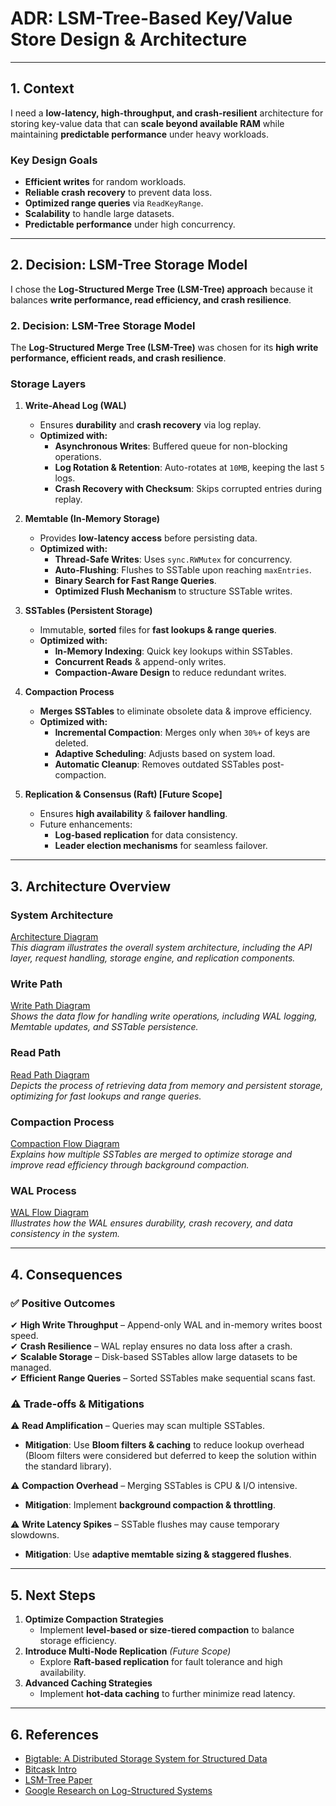 # **ADR: LSM-Tree-Based Key/Value Store Design & Architecture**

---

## **1. Context**
I need a **low-latency, high-throughput, and crash-resilient** architecture for storing key-value data that can **scale beyond available RAM** while maintaining **predictable performance** under heavy workloads.

### **Key Design Goals**
- **Efficient writes** for random workloads.
- **Reliable crash recovery** to prevent data loss.
- **Optimized range queries** via `ReadKeyRange`.
- **Scalability** to handle large datasets.
- **Predictable performance** under high concurrency.

---

## **2. Decision: LSM-Tree Storage Model**
I chose the **Log-Structured Merge Tree (LSM-Tree) approach** because it balances **write performance, read efficiency, and crash resilience**.

### **2. Decision: LSM-Tree Storage Model**  
The **Log-Structured Merge Tree (LSM-Tree)** was chosen for its **high write performance, efficient reads, and crash resilience**.

### **Storage Layers**
1. **Write-Ahead Log (WAL)**  
   - Ensures **durability** and **crash recovery** via log replay.  
   - **Optimized with:**  
     - **Asynchronous Writes**: Buffered queue for non-blocking operations.  
     - **Log Rotation & Retention**: Auto-rotates at `10MB`, keeping the last `5` logs.  
     - **Crash Recovery with Checksum**: Skips corrupted entries during replay.  

2. **Memtable (In-Memory Storage)**  
   - Provides **low-latency access** before persisting data.  
   - **Optimized with:**  
     - **Thread-Safe Writes**: Uses `sync.RWMutex` for concurrency.  
     - **Auto-Flushing**: Flushes to SSTable upon reaching `maxEntries`.  
     - **Binary Search for Fast Range Queries**.  
     - **Optimized Flush Mechanism** to structure SSTable writes.  

3. **SSTables (Persistent Storage)**  
   - Immutable, **sorted** files for **fast lookups & range queries**.  
   - **Optimized with:**  
     - **In-Memory Indexing**: Quick key lookups within SSTables.  
     - **Concurrent Reads** & append-only writes.  
     - **Compaction-Aware Design** to reduce redundant writes.  

4. **Compaction Process**  
   - **Merges SSTables** to eliminate obsolete data & improve efficiency.  
   - **Optimized with:**  
     - **Incremental Compaction**: Merges only when `30%+` of keys are deleted.  
     - **Adaptive Scheduling**: Adjusts based on system load.  
     - **Automatic Cleanup**: Removes outdated SSTables post-compaction.  

5. **Replication & Consensus (Raft) [Future Scope]**  
   - Ensures **high availability** & **failover handling**.  
   - Future enhancements:  
     - **Log-based replication** for data consistency.  
     - **Leader election mechanisms** for seamless failover.

---

## **3. Architecture Overview**

### **System Architecture**
[Architecture Diagram](images/architecture.png)  
*This diagram illustrates the overall system architecture, including the API layer, request handling, storage engine, and replication components.*

### **Write Path**
[Write Path Diagram](images/write_path.png)  
*Shows the data flow for handling write operations, including WAL logging, Memtable updates, and SSTable persistence.*

### **Read Path**
[Read Path Diagram](images/read_path.png)  
*Depicts the process of retrieving data from memory and persistent storage, optimizing for fast lookups and range queries.*

### **Compaction Process**
[Compaction Flow Diagram](images/compaction_flow.png)  
*Explains how multiple SSTables are merged to optimize storage and improve read efficiency through background compaction.*

### **WAL Process**
[WAL Flow Diagram](images/wal_flow.png)  
*Illustrates how the WAL ensures durability, crash recovery, and data consistency in the system.*


---

## **4. Consequences**
### ✅ **Positive Outcomes**
✔ **High Write Throughput** – Append-only WAL and in-memory writes boost speed.  
✔ **Crash Resilience** – WAL replay ensures no data loss after a crash.  
✔ **Scalable Storage** – Disk-based SSTables allow large datasets to be managed.  
✔ **Efficient Range Queries** – Sorted SSTables make sequential scans fast.

### ⚠ **Trade-offs & Mitigations**
⚠ **Read Amplification** – Queries may scan multiple SSTables.  
   - **Mitigation**: Use **Bloom filters & caching** to reduce lookup overhead (Bloom filters were considered but deferred to keep the solution within the standard library).

⚠ **Compaction Overhead** – Merging SSTables is CPU & I/O intensive.  
   - **Mitigation**: Implement **background compaction & throttling**.

⚠ **Write Latency Spikes** – SSTable flushes may cause temporary slowdowns.  
   - **Mitigation**: Use **adaptive memtable sizing & staggered flushes**.

---

## **5. Next Steps**
1. **Optimize Compaction Strategies**  
   - Implement **level-based or size-tiered compaction** to balance storage efficiency.
2. **Introduce Multi-Node Replication** *(Future Scope)*  
   - Explore **Raft-based replication** for fault tolerance and high availability.
3. **Advanced Caching Strategies**  
   - Implement **hot-data caching** to further minimize read latency.

---

## **6. References**
- [Bigtable: A Distributed Storage System for Structured Data](https://static.googleusercontent.com/media/research.google.com/en//archive/bigtable-osdi06.pdf)
- [Bitcask Intro](https://riak.com/assets/bitcask-intro.pdf)
- [LSM-Tree Paper](https://www.cs.umb.edu/~poneil/lsmtree.pdf)
- [Google Research on Log-Structured Systems](https://research.google/pubs/pub44830/)
